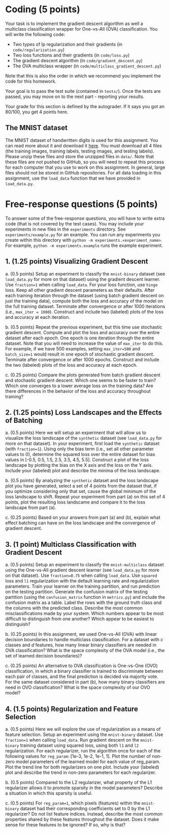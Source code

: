 # Coding (5 points)

Your task is to implement the gradient descent algorithm as well a multiclass classification wrapper for One-vs-All (OVA) classification. You will write the following code:

 - Two types of lp regularization and their gradients (in `code/regularization.py`)
 - Two loss functions and their gradients (in `code/loss.py`)
 - The gradient descent algorithm (in `code/gradient_descent.py`)
 - The OVA multiclass wrapper (in `code/multiclass_gradient_descent.py`)

Note that this is also the order in which we recommend you implement the code for this homework.

Your goal is to pass the test suite (contained in `tests/`). Once the tests are passed, you may move on to the next part - reporting your results.

Your grade for this section is defined by the autograder. If it says you got an 80/100, you get 4 points here.

## The MNIST dataset
The MNIST dataset of handwritten digits is used for this assignment. You can read more about it and download it [here](http://yann.lecun.com/exdb/mnist/). You must download all 4 files (the training images, training labels, testing images, and testing labels). Please unzip these files and store the unzipped files in `data/`. Note that these files are not pushed to GitHub, so you will need to repeat this process for each computer that you use to work on this assignment. In general, large files should not be stored in GitHub repositories. For all data loading in this assignment, use the `load_data` function that we have provided in `load_data.py`.

# Free-response questions (5 points)

To answer some of the free-response questions, you will have to write extra code (that is not covered by the test cases). You may include your experiments in new files in the `experiments` directory. See `experiments/example.py` for an example. You can run any experiments you create within this directory with `python -m experiments.<experiment_name>`. For example, `python -m experiments.example` runs the example experiment.

## 1. (1.25 points) Visualizing Gradient Descent

a. (0.5 points) Setup an experiment to classify the `mnist-binary` dataset (see `load_data.py` for more on that dataset) using the gradient descent learner. Use `fraction=1` when calling `load_data`. For your loss function, use `hinge` loss. Keep all other gradient descent parameters as their defaults. After each training iteration through the dataset (using batch gradient descent on just the training data), compute both the loss and accuracy of the model on the full training dataset. Terminate after convergence or after 1000 iterations (i.e., `max_iter = 1000`). Construct and include two (labeled) plots of the loss and accuracy at each iteration.

b. (0.5 points) Repeat the previous experiment, but this time use stochastic gradient descent. Compute and plot the loss and accuracy over the entire dataset after each *epoch*. One epoch is one iteration through the entire dataset. Note that you will need to increase the value of `max_iter` to do this. For example, if we have 500 examples, setting `max_iter=500` and `batch_size=1` would result in one epoch of stochastic gradient descent. Terminate after convergence or after 1000 epochs. Construct and include the two (labeled) plots of the loss and accuracy at each epoch.

c. (0.25 points) Compare the plots generated from batch gradient descent and stochastic gradient descent. Which one seems to be faster to train? Which one converges to a lower average loss on the training data? Are there differences in the behavior of the loss and accuracy throughout training?

## 2. (1.25 points) Loss Landscapes and the Effects of Batching
a. (0.5 points) Here we will setup an experiment that will allow us to visualize the loss landscape of the `synthetic` dataset (see `load_data.py` for more on that dataset). In your experiment, first load the `synthetic` dataset (with `fraction=1`). Using only the bias term (i.e., set all other parameter values to 0), determine the squared loss over the entire dataset for bias values in [-0.5, 0.5, 1.5, 2.5, 3.5, 4.5, 5.5]. Construct a plot of the loss landscape by plotting the bias on the X axis and the loss on the Y axis. Include your (labeled) plot and describe the minima of the loss landscape.

b. (0.5 points) By analyzing the `synthetic` dataset and the loss landscape plot you have generated, select a set of 4 points from the dataset that, if you optimize considering only that set, cause the global minimum of the loss landscape to shift. Repeat your experiment from part (a) on this set of 4 points, plot the resulting loss landscame and compare it to the loss landscape from part (a).

c. (0.25 points) Based on your answers from part (a) and (b), explain what effect batching can have on the loss landscape and the convergence of gradient descent.

## 3. (1 point) Multiclass Classification with Gradient Descent
a. (0.5 points) Setup an experiment to classify the `mnist-multiclass` dataset using the One-vs-All gradient descent learner (see `load_data.py` for more on that dataset). Use `fraction=0.75` when calling `load_data`. Use `squared` loss and `l1` regularization with the default learning rate and regularization parameters. Train your learner on the training partition, and run prediction on the testing partition. Generate the confusion matrix of the testing partition (using the `confusion_matrix` function in `metrics.py`) and include the confusion matrix as a table. Label the rows with the ground truth class and the columns with the predicted class. Describe the most common misclassifications made by your system. Which numbers appear to be most difficult to distinguish from one another? Which appear to be easiest to distinguish?

b. (0.25 points) In this assignment, we used One-vs-All (OVA) with linear decision boundaries to handle multiclass classification. For a dataset with _c_ classes and _d_ features, how many linear binary classifiers are needed in OVA classification? What is the space complexity of the OVA model (i.e., the set of learned decision boundaries)?

c. (0.25 points) An alternative to OVA classification is One-vs-One (OVO) classification, in which a binary classifier is trained to discriminate between each pair of classes, and the final prediction is decided via majority vote. For the same dataset considered in part (b), how many binary classifiers are need in OVO classification? What is the space complexity of our OVO model?

## 4. (1.5 points) Regularization and Feature Selection
a. (0.5 points) Here we will explore the use of regularization as a means of feature selection. Setup an experiment using the `mnist-binary` dataset. Use `fraction=1` when calling `load_data`. Run gradient descent on the `mnist-binary` training dataset using squared loss, using both `l1` and `l2` regularization. For each regularizer, run the algorithm  once for each of the following values for `reg_param`: [1e-3, 1e-2, 1e-1, 1]. Plot the number of non-zero model parameters of the learned model for each value of reg_param. Plot the trend line for both regularizers on one plot. Include your (labeled) plot and describe the trend in non-zero parameters for each regularizer.

b. (0.5 points) Compared to the L2 regularizer, what property of the L1 regularizer allows it to promote sparsity in the model parameters? Describe a situation in which this sparsity is useful.

c. (0.5 points) For `reg_param=1`, which pixels (features) within the `mnist-binary` dataset had their corresponding coefficients set to 0 by the L1 regularizer? Do not list feature indices. Instead, describe the most common properties shared by these features throughout the dataset. Does it make sense for these features to be ignored? If so, why is that?
